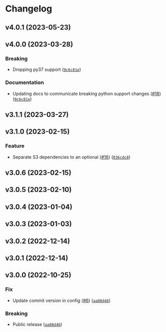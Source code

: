 # Changelog

<!--next-version-placeholder-->

## v4.0.1 (2023-05-23)


## v4.0.0 (2023-03-28)
### Breaking
* Dropping py37 support ([`9c6c81e`](https://github.com/ginger-io/transformer-embeddings/commit/9c6c81e5258ec4a72d97da60223ddd1694ea02fe))

### Documentation
* Updating docs to communicate breaking python support changes ([#18](https://github.com/ginger-io/transformer-embeddings/issues/18)) ([`9c6c81e`](https://github.com/ginger-io/transformer-embeddings/commit/9c6c81e5258ec4a72d97da60223ddd1694ea02fe))

## v3.1.1 (2023-03-27)


## v3.1.0 (2023-02-15)
### Feature
* Separate S3 dependencies to an optional ([#16](https://github.com/ginger-io/transformer-embeddings/issues/16)) ([`036cdc8`](https://github.com/ginger-io/transformer-embeddings/commit/036cdc887ed091460921ed3edb314b71455df221))

## v3.0.6 (2023-02-15)


## v3.0.5 (2023-02-10)


## v3.0.4 (2023-01-04)


## v3.0.3 (2023-01-03)


## v3.0.2 (2022-12-14)


## v3.0.1 (2022-12-14)


## v3.0.0 (2022-10-25)
### Fix
* Update commit version in config ([#6](https://github.com/ginger-io/transformer-embeddings/issues/6)) ([`aa08d46`](https://github.com/ginger-io/transformer-embeddings/commit/aa08d46e7e1dd5bd65fd05d5cf88a5b9febaa5c3))

### Breaking
* Public release ([`aa08d46`](https://github.com/ginger-io/transformer-embeddings/commit/aa08d46e7e1dd5bd65fd05d5cf88a5b9febaa5c3))
